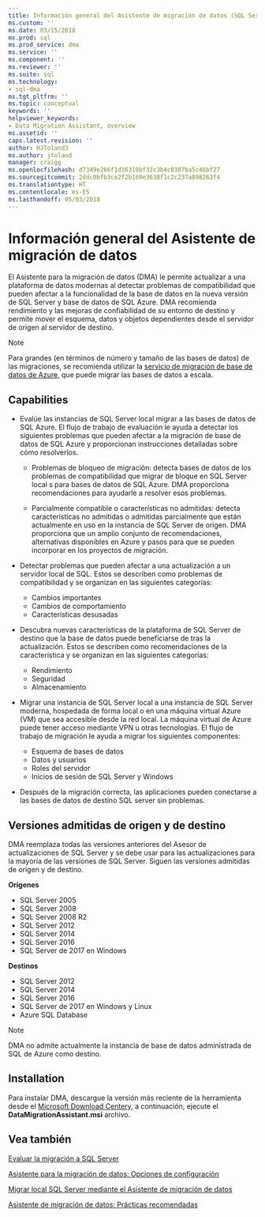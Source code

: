 ```yaml
---
title: Información general del Asistente de migración de datos (SQL Server) | Documentos de Microsoft
ms.custom: ''
ms.date: 03/15/2018
ms.prod: sql
ms.prod_service: dma
ms.service: ''
ms.component: ''
ms.reviewer: ''
ms.suite: sql
ms.technology:
- sql-dma
ms.tgt_pltfrm: ''
ms.topic: conceptual
keywords: ''
helpviewer_keywords:
- Data Migration Assistant, overview
ms.assetid: ''
caps.latest.revision: ''
author: HJToland3
ms.author: jtoland
manager: craigg
ms.openlocfilehash: d7349e266f1d16310bf32c3b4c0307ba5c46bf27
ms.sourcegitcommit: 2ddc0bfb3ce2f2b160e3638f1c2c237a898263f4
ms.translationtype: HT
ms.contentlocale: es-ES
ms.lasthandoff: 05/03/2018
---
```

# <a name="overview-of-data-migration-assistant"></a>Información general del Asistente de migración de datos

El Asistente para la migración de datos (DMA) le permite actualizar a una plataforma de datos modernas al detectar problemas de compatibilidad que pueden afectar a la funcionalidad de la base de datos en la nueva versión de SQL Server y base de datos de SQL Azure. DMA recomienda rendimiento y las mejoras de confiabilidad de su entorno de destino y permite mover el esquema, datos y objetos dependientes desde el servidor de origen al servidor de destino.

> [!NOTE] 
> Para grandes (en términos de número y tamaño de las bases de datos) de las migraciones, se recomienda utilizar la [servicio de migración de base de datos de Azure](https://docs.microsoft.com/en-us/azure/dms/dms-overview), que puede migrar las bases de datos a escala.
  
## <a name="capabilities"></a>Capabilities

- Evalúe las instancias de SQL Server local migrar a las bases de datos de SQL Azure. El flujo de trabajo de evaluación le ayuda a detectar los siguientes problemas que pueden afectar a la migración de base de datos de SQL Azure y proporcionan instrucciones detalladas sobre cómo resolverlos.

  - Problemas de bloqueo de migración: detecta bases de datos de los problemas de compatibilidad que migrar de bloque en SQL Server local s para bases de datos de SQL Azure. DMA proporciona recomendaciones para ayudarle a resolver esos problemas.

  - Parcialmente compatible o características no admitidas: detecta características no admitidas o admitidas parcialmente que están actualmente en uso en la instancia de SQL Server de origen. DMA proporciona que un amplio conjunto de recomendaciones, alternativas disponibles en Azure y pasos para que se pueden incorporar en los proyectos de migración.

- Detectar problemas que pueden afectar a una actualización a un servidor local de SQL. Estos se describen como problemas de compatibilidad y se organizan en las siguientes categorías:

  - Cambios importantes
  - Cambios de comportamiento
  - Características desusadas

- Descubra nuevas características de la plataforma de SQL Server de destino que la base de datos puede beneficiarse de tras la actualización. Estos se describen como recomendaciones de la característica y se organizan en las siguientes categorías:

  - Rendimiento
  - Seguridad
  - Almacenamiento

- Migrar una instancia de SQL Server local a una instancia de SQL Server moderna, hospedada de forma local o en una máquina virtual Azure (VM) que sea accesible desde la red local. La máquina virtual de Azure puede tener acceso mediante VPN u otras tecnologías. El flujo de trabajo de migración le ayuda a migrar los siguientes componentes:

  - Esquema de bases de datos
  - Datos y usuarios
  - Roles del servidor
  - Inicios de sesión de SQL Server y Windows

- Después de la migración correcta, las aplicaciones pueden conectarse a las bases de datos de destino SQL server sin problemas.

## <a name="supported-source-and-target-versions"></a>Versiones admitidas de origen y de destino

DMA reemplaza todas las versiones anteriores del Asesor de actualizaciones de SQL Server y se debe usar para las actualizaciones para la mayoría de las versiones de SQL Server. Siguen las versiones admitidas de origen y de destino.

**Orígenes**
- SQL Server 2005
- SQL Server 2008
- SQL Server 2008 R2
- SQL Server 2012 
- SQL Server 2014
- SQL Server 2016
- SQL Server de 2017 en Windows

**Destinos**
- SQL Server 2012
- SQL Server 2014
- SQL Server 2016
- SQL Server de 2017 en Windows y Linux
- Azure SQL Database

> [!NOTE] 
> DMA no admite actualmente la instancia de base de datos administrada de SQL de Azure como destino.

## <a name="installation"></a>Installation

Para instalar DMA, descargue la versión más reciente de la herramienta desde el [Microsoft Download Center](https://www.microsoft.com/download/details.aspx?id=53595)y, a continuación, ejecute el **DataMigrationAssistant.msi** archivo.

## <a name="see-also"></a>Vea también

[Evaluar la migración a SQL Server](../dma/dma-assesssqlonprem.md)

[Asistente para la migración de datos: Opciones de configuración](../dma/dma-configurationsettings.md)

[Migrar local SQL Server mediante el Asistente de migración de datos](../dma/dma-migrateonpremsql.md)

[Asistente de migración de datos: Prácticas recomendadas](../dma/dma-bestpractices.md)



